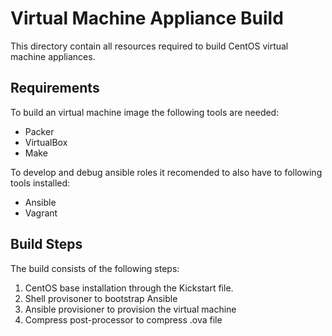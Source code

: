 Virtual Machine Appliance Build
===============================
This directory contain all resources required to build CentOS virtual machine appliances.

Requirements
------------
To build an virtual machine image the following tools are needed:
* Packer
* VirtualBox
* Make

To develop and debug ansible roles it recomended to also have to following tools installed:
* Ansible
* Vagrant

Build Steps
-----------
The build consists of the following steps:
1. CentOS base installation through the Kickstart file.
2. Shell provisoner to bootstrap Ansible
3. Ansible provisioner to provision the virtual machine
4. Compress post-processor to compress .ova file

